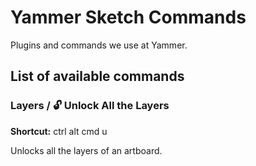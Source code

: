 # Yammer Sketch Commands
Plugins and commands we use at Yammer.

## List of available commands

### Layers / 🔓 Unlock All the Layers
**Shortcut:** ctrl alt cmd u

Unlocks all the layers of an artboard.


